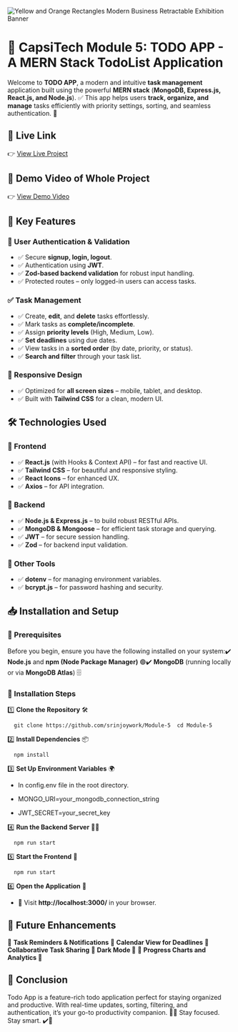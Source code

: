![Yellow and Orange Rectangles Modern Business Retractable Exhibition Banner](https://github.com/user-attachments/assets/e7f1104d-5851-4f79-842c-6796783f5f81)

# 🚀 CapsiTech Module 5: TODO APP - A MERN Stack TodoList Application

Welcome to **TODO APP**, a modern and intuitive **task management** application built using the powerful **MERN stack** (**MongoDB, Express.js, React.js, and Node.js**). ✅ This app helps users **track, organize, and manage** tasks efficiently with priority settings, sorting, and seamless authentication. 🎯

## 📌 Live Link

👉 [View Live Project](https://todolist-ecru-mu.vercel.app/)


## 📌 Demo Video of Whole Project

👉 [View Demo Video](https://drive.google.com/file/d/1g80AL3TO2SJ3RNinxb94HNA8vtXKgaQW/view?usp=sharing)

## 📌 Key Features

### 🔐 User Authentication & Validation

- ✅ Secure **signup, login, logout**.
- ✅ Authentication using **JWT**.
- ✅ **Zod-based backend validation** for robust input handling.
- ✅ Protected routes – only logged-in users can access tasks.

### ✅ Task Management

- ✅ Create, **edit**, and **delete** tasks effortlessly.
- ✅ Mark tasks as **complete/incomplete**.
- ✅ Assign **priority levels** (High, Medium, Low).
- ✅ **Set deadlines** using due dates.
- ✅ View tasks in a **sorted order** (by date, priority, or status).
- ✅ **Search and filter** through your task list.

### 📱 Responsive Design

- ✅ Optimized for **all screen sizes** – mobile, tablet, and desktop.
- ✅ Built with **Tailwind CSS** for a clean, modern UI.

## 🛠️ Technologies Used

### 🌟 Frontend

- ✅ **React.js** (with Hooks & Context API) – for fast and reactive UI.
- ✅ **Tailwind CSS** – for beautiful and responsive styling.
- ✅ **React Icons** – for enhanced UX.
- ✅ **Axios** – for API integration.

### 🚀 Backend

- ✅ **Node.js & Express.js** – to build robust RESTful APIs.
- ✅ **MongoDB & Mongoose** – for efficient task storage and querying.
- ✅ **JWT** – for secure session handling.
- ✅ **Zod** – for backend input validation.

### 🔧 Other Tools

- ✅ **dotenv** – for managing environment variables.
- ✅ **bcrypt.js** – for password hashing and security.


**📥 Installation and Setup**
-----------------------------

### **🔰 Prerequisites**

Before you begin, ensure you have the following installed on your system:✔️ **Node.js** and **npm (Node Package Manager)** 🟢✔️ **MongoDB** (running locally or via **MongoDB Atlas**) 🗄️

### **📂 Installation Steps**

1️⃣ **Clone the Repository** 🛠️

`   git clone https://github.com/srinjoywork/Module-5  cd Module-5   `

2️⃣ **Install Dependencies** 📦

`   npm install   `

3️⃣ **Set Up Environment Variables** 🌍

*  In config.env file in the root directory.
    
*   MONGO_URI=your\_mongodb\_connection\_string
    
*   JWT_SECRET=your\_secret\_key
    

4️⃣ **Run the Backend Server** 🏃‍♂️

`   npm run start   `

5️⃣ **Start the Frontend** 🎨

`   npm run start   `

6️⃣ **Open the Application** 🚀
*   📌 Visit **http://localhost:3000/** in your browser.

**📌 Future Enhancements**
--------------------------

🚀 **Task Reminders & Notifications** 
🚀 **Calendar View for Deadlines** 
🚀 **Collaborative Task Sharing** 
🚀 **Dark Mode 🌙** 
🚀 **Progress Charts and Analytics 🌙** 

**🙌 Conclusion**
-----------------

Todo App is a feature-rich todo application perfect for staying organized and productive. With real-time updates, sorting, filtering, and authentication, it’s your go-to productivity companion. 🧠📅 Stay focused. Stay smart. ✔️💼
